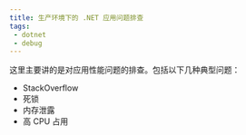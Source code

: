 ```yaml
---
title: 生产环境下的 .NET 应用问题排查
tags:
 - dotnet
 - debug
---
```


这里主要讲的是对应用性能问题的排查。包括以下几种典型问题：

- StackOverflow
- 死锁
- 内存泄露
- 高 CPU 占用



